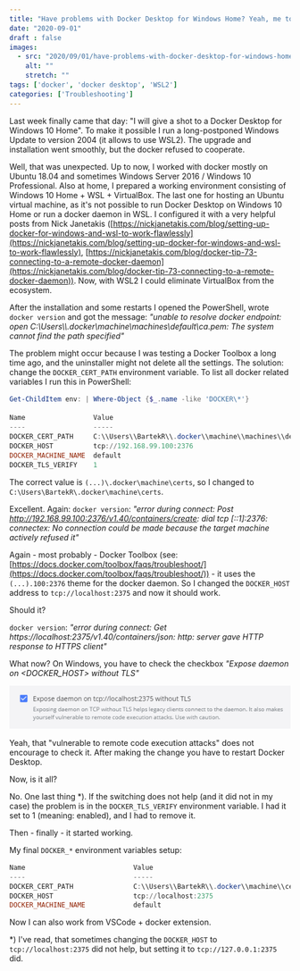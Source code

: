 ```yaml
---
title: "Have problems with Docker Desktop for Windows Home? Yeah, me too!"
date: "2020-09-01"
draft : false
images:
  - src: "2020/09/01/have-problems-with-docker-desktop-for-windows-home-yeah-me-too/images/DockerDesktop.png"
    alt: ""
    stretch: ""
tags: ['docker', 'docker desktop', 'WSL2']
categories: ['Troubleshooting']
---
```


Last week finally came that day: "I will give a shot to a Docker Desktop for Windows 10 Home". To make it possible I run a long-postponed Windows Update to version 2004 (it allows to use WSL2). The upgrade and installation went smoothly, but the docker refused to cooperate.

Well, that was unexpected. Up to now, I worked with docker mostly on Ubuntu 18.04 and sometimes Windows Server 2016 / Windows 10 Professional. Also at home, I prepared a working environment consisting of Windows 10 Home + WSL + VirtualBox. The last one for hosting an Ubuntu virtual machine, as it's not possible to run Docker Desktop on Windows 10 Home or run a docker daemon in WSL. I configured it with a very helpful posts from Nick Janetakis ([https://nickjanetakis.com/blog/setting-up-docker-for-windows-and-wsl-to-work-flawlessly](https://nickjanetakis.com/blog/setting-up-docker-for-windows-and-wsl-to-work-flawlessly), [https://nickjanetakis.com/blog/docker-tip-73-connecting-to-a-remote-docker-daemon](https://nickjanetakis.com/blog/docker-tip-73-connecting-to-a-remote-docker-daemon)). Now, with WSL2 I could eliminate VirtualBox from the ecosystem.

After the installation and some restarts I opened the PowerShell, wrote `docker version` and got the message: _"unable to resolve docker endpoint: open C:\\Users\\<user>\\.docker\\machine\\machines\\default\\ca.pem: The system cannot find the path specified"_

The problem might occur because I was testing a Docker Toolbox a long time ago, and the uninstaller might not delete all the settings. The solution: change the `DOCKER_CERT_PATH` environment variable. To list all docker related variables I run this in PowerShell:

```powershell
Get-ChildItem env: | Where-Object {$_.name -like 'DOCKER\*'}

Name                 Value
----                 -----
DOCKER_CERT_PATH     C:\\Users\\BartekR\\.docker\\machine\\machines\\default
DOCKER_HOST          tcp://192.168.99.100:2376
DOCKER_MACHINE_NAME  default
DOCKER_TLS_VERIFY    1
```

The correct value is `(...)\.docker\machine\certs`, so I changed to `C:\Users\BartekR\.docker\machine\certs`.

Excellent. Again: `docker version`: _"error during connect: Post <http://192.168.99.100:2376/v1.40/containers/create>: dial tcp \[::1\]:2376: connectex: No connection could be made because the target machine actively refused it"_

Again - most probably - Docker Toolbox (see: [https://docs.docker.com/toolbox/faqs/troubleshoot/](https://docs.docker.com/toolbox/faqs/troubleshoot/)) - it uses the `(...).100:2376` theme for the docker daemon. So I changed the `DOCKER_HOST` address to `tcp://localhost:2375` and now it should work.

Should it?

`docker version`: _"error during connect: Get https://localhost:2375/v1.40/containers/json: http: server gave HTTP response to HTTPS client"_

What now? On Windows, you have to check the checkbox _"Expose daemon on <DOCKER_HOST> without TLS"_

[![Enable TLS](images/DockerDesktopEnableTLSWithoutTLS-600x92.png)](images/DockerDesktopEnableTLSWithoutTLS.png)

Yeah, that "vulnerable to remote code execution attacks" does not encourage to check it. After making the change you have to restart Docker Desktop.

Now, is it all?

No. One last thing \*). If the switching does not help (and it did not in my case) the problem is in the `DOCKER_TLS_VERIFY` environment variable. I had it set to 1 (meaning: enabled), and I had to remove it.

Then - finally - it started working.

My final `DOCKER_*` environment variables setup:

```powershell
Name                           Value
----                           -----
DOCKER_CERT_PATH               C:\\Users\\BartekR\\.docker\\machine\\certs
DOCKER_HOST                    tcp://localhost:2375
DOCKER_MACHINE_NAME            default
```

Now I can also work from VSCode + docker extension.

\*) I've read, that sometimes changing the `DOCKER_HOST` to `tcp://localhost:2375` did not help, but setting it to `tcp://127.0.0.1:2375` did.
